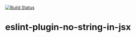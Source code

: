 [![Build Status](https://travis-ci.org/kdnk/eslint-plugin-no-string-in-jsx.svg?branch=master)](https://travis-ci.org/kdnk/eslint-plugin-no-string-in-jsx)

# eslint-plugin-no-string-in-jsx
